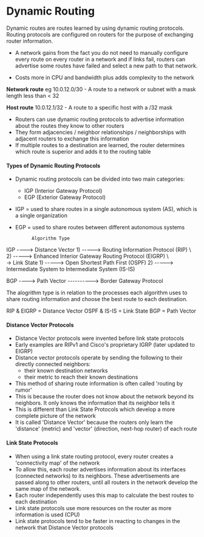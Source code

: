 # Dynamic Routing

Dynamic routes are routes learned by using dynamic routing protocols. 
Routing protocols are configured on routers for the purpose of exchanging router information.

* A network gains from the fact you do not need to manually configure every route on every router in a network and if links fail, routers can advertise some routes have failed and select a new path to that network. 

* Costs more in CPU and bandwidth plus adds complexity to the network 

**Network route** eg 10.0.12.0/30 - A route to a network or subnet with a mask length less than < 32

**Host route** 10.0.12.1/32 - A route to a specific host with a /32 mask


- Routers can use dynamic routing protocols to advertise information about the routes they know to other routers
- They form adjacencies / neighbor relationships / neighborships with adjacent routers to exchange this information
- If multiple routes to a destination are learned, the router determines which route is superior and adds it to the routing table

#### Types of Dynamic Routing Protocols
* Dynamic routing protocols can be divided into two main categories:
	- IGP (Interior Gateway Protocol)
	- EGP (Exterior Gateway Protocol)

* IGP = used to share routes in a single autonomous system (AS), which is a single organization

* EGP = used to share routes between different autonomous systems

			Algorithm Type

IGP ---->	Distance Vector	1) -----> Routing Information Protocol (RIP)
	\						2) -----> Enhanced Interior Gateway Routing Protocol (EIGRP)
	 \	
	  \->	Link State		1) -----> Open Shortest Path First (OSPF)
	  						2) -----> Intermediate System to Intermediate System (IS-IS)	

BGP ---->	Path Vector  ----------> Border Gateway Protocol

The alogrithm type is in relation to the processes each algorithm uses to share routing information and choose the best route to each destination.

RIP & EIGRP = Distance Vector	OSPF & IS-IS = Link State	BGP = Path Vector

#### Distance Vector Protocols

* Distance Vector protocols were invented before link state protocols
* Early examples are RIPv1 and Cisco's proprietary IGRP (later updated to EIGRP)
* Distance vector protocols operate by sending the following to their directly connected neighbors:
	- their known destination networks
	- their metric to reach their known destinations
* This method of sharing route information is often called 'routing by rumor'
* This is because the router does not know about the network beyond its neighbors. It only knows the information that its neighbor tells it	
* This is different than Link State Protocols which develop a more complete picture of the network
* It is called 'Distance Vector' because the routers only learn the 'distance' (metric) and 'vector' (direction, next-hop router) of each route

#### Link State Protocols

- When using a link state routing protocol, every router creates a 'connectivity map' of the network
- To allow this, each router advertises information about its interfaces (connected networks) to its neighbors. These advertisements are passed along to other routers, until all routers in the network develop the same map of the network.
- Each router independently uses this map to calculate the best routes to each destination
- Link state protocols use more resources on the router as more information is used (CPU)
- Link state protocols tend to be faster in reacting to changes in the network that Distance Vector protocols

